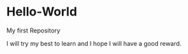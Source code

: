 # Hello-World
My first Repository

I will try my best to learn and I hope I will have a good reward.
